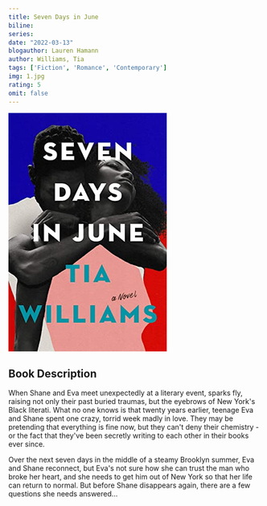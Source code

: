 ```yaml
---
title: Seven Days in June
biline:
series: 
date: "2022-03-13"
blogauthor: Lauren Hamann
author: Williams, Tia
tags: ['Fiction', 'Romance', 'Contemporary']
img: 1.jpg
rating: 5
omit: false
---
```


![Book Cover](1.jpg)

## Book Description

When Shane and Eva meet unexpectedly at a literary event, sparks fly, raising not only their past buried traumas, but the eyebrows of New York's Black literati. What no one knows is that twenty years earlier, teenage Eva and Shane spent one crazy, torrid week madly in love. They may be pretending that everything is fine now, but they can't deny their chemistry - or the fact that they've been secretly writing to each other in their books ever since.

Over the next seven days in the middle of a steamy Brooklyn summer, Eva and Shane reconnect, but Eva's not sure how she can trust the man who broke her heart, and she needs to get him out of New York so that her life can return to normal. But before Shane disappears again, there are a few questions she needs answered...